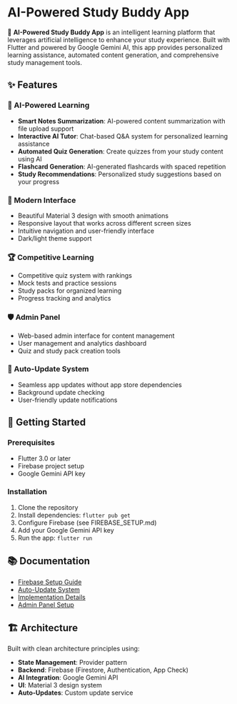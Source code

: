 # AI-Powered Study Buddy App

🧠 **AI-Powered Study Buddy App** is an intelligent learning platform that leverages artificial intelligence to enhance your study experience. Built with Flutter and powered by Google Gemini AI, this app provides personalized learning assistance, automated content generation, and comprehensive study management tools.

## ✨ Features

### 🤖 AI-Powered Learning
- **Smart Notes Summarization**: AI-powered content summarization with file upload support
- **Interactive AI Tutor**: Chat-based Q&A system for personalized learning assistance
- **Automated Quiz Generation**: Create quizzes from your study content using AI
- **Flashcard Generation**: AI-generated flashcards with spaced repetition
- **Study Recommendations**: Personalized study suggestions based on your progress

### 📱 Modern Interface
- Beautiful Material 3 design with smooth animations
- Responsive layout that works across different screen sizes
- Intuitive navigation and user-friendly interface
- Dark/light theme support

### 🏆 Competitive Learning
- Competitive quiz system with rankings
- Mock tests and practice sessions
- Study packs for organized learning
- Progress tracking and analytics

### 🛡️ Admin Panel
- Web-based admin interface for content management
- User management and analytics dashboard
- Quiz and study pack creation tools

### 🔄 Auto-Update System
- Seamless app updates without app store dependencies
- Background update checking
- User-friendly update notifications

## 🚀 Getting Started

### Prerequisites
- Flutter 3.0 or later
- Firebase project setup
- Google Gemini API key

### Installation
1. Clone the repository
2. Install dependencies: `flutter pub get`
3. Configure Firebase (see FIREBASE_SETUP.md)
4. Add your Google Gemini API key
5. Run the app: `flutter run`

## 📚 Documentation

- [Firebase Setup Guide](FIREBASE_SETUP.md)
- [Auto-Update System](AUTO_UPDATE_GUIDE.md)
- [Implementation Details](IMPLEMENTATION_COMPLETE.md)
- [Admin Panel Setup](admin_panel/README.md)

## 🏗️ Architecture

Built with clean architecture principles using:
- **State Management**: Provider pattern
- **Backend**: Firebase (Firestore, Authentication, App Check)
- **AI Integration**: Google Gemini API
- **UI**: Material 3 design system
- **Auto-Updates**: Custom update service
